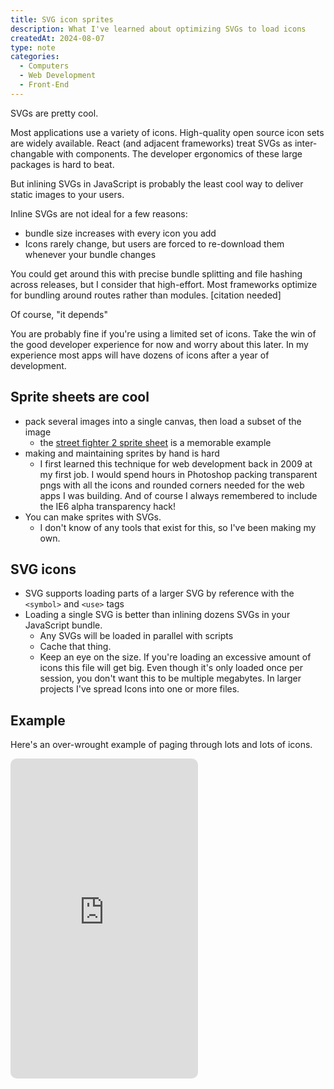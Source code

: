 ```yaml
---
title: SVG icon sprites
description: What I've learned about optimizing SVGs to load icons
createdAt: 2024-08-07
type: note
categories:
  - Computers
  - Web Development
  - Front-End
---
```


SVGs are pretty cool.

Most applications use a variety of icons. High-quality open source icon sets are widely available. React (and adjacent frameworks) treat SVGs as inter-changable with components. The developer ergonomics of these large packages is hard to beat.

But inlining SVGs in JavaScript is probably the least cool way to deliver static images to your users.

Inline SVGs are not ideal for a few reasons:
- bundle size increases with every icon you add
- Icons rarely change, but users are forced to re-download them whenever your bundle changes

You could get around this with precise bundle splitting and file hashing across releases, but I consider that high-effort. Most frameworks optimize for bundling around routes rather than modules. [citation needed]

<aside>
Of course, "it depends"

You are probably fine if you're using a limited set of icons. Take the win of the good developer experience for now and worry about this later. In my experience most apps will have dozens of icons after a year of development.
</aside>

## Sprite sheets are cool

- pack several images into a single canvas, then load a subset of the image
	- the [street fighter 2 sprite sheet](https://fabiensanglard.net/sf2_sheets/) is a memorable example
- making and maintaining sprites by hand is hard
  - I first learned this technique for web development back in 2009 at my first job. I would spend hours in Photoshop packing transparent pngs with all the icons and rounded corners needed for the web apps I was building. And of course I always remembered to include the IE6 alpha transparency hack!
- You can make sprites with SVGs.
  - I don't know of any tools that exist for this, so I've been making my own.

## SVG icons

- SVG supports loading parts of a larger SVG by reference with the `<symbol>` and `<use>` tags
- Loading a single SVG is better than inlining dozens SVGs in your JavaScript bundle.
	- Any SVGs will be loaded in parallel with scripts
	- Cache that thing.
	- Keep an eye on the size. If you're loading an excessive amount of icons this file will get big. Even though it's only loaded once per session, you don't want this to be multiple megabytes. In larger projects I've spread Icons into one or more files.

## Example

Here's an over-wrought example of paging through lots and lots of icons.

<iframe class="w-full" style="height: 32rem; border: none; border-radius: 10px" src="https://icon-picker-demo.vercel.app/?icon=werewolf&color=black">
